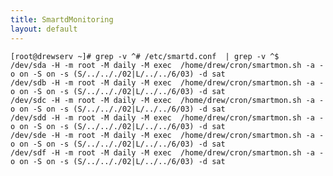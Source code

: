 ```yaml
---
title: SmartdMonitoring
layout: default
---
```


    [root@drewserv ~]# grep -v ^# /etc/smartd.conf  | grep -v ^$
    /dev/sda -H -m root -M daily -M exec  /home/drew/cron/smartmon.sh -a -o on -S on -s (S/../.././02|L/../../6/03) -d sat
    /dev/sdb -H -m root -M daily -M exec  /home/drew/cron/smartmon.sh -a -o on -S on -s (S/../.././02|L/../../6/03) -d sat
    /dev/sdc -H -m root -M daily -M exec  /home/drew/cron/smartmon.sh -a -o on -S on -s (S/../.././02|L/../../6/03) -d sat
    /dev/sdd -H -m root -M daily -M exec  /home/drew/cron/smartmon.sh -a -o on -S on -s (S/../.././02|L/../../6/03) -d sat
    /dev/sde -H -m root -M daily -M exec  /home/drew/cron/smartmon.sh -a -o on -S on -s (S/../.././02|L/../../6/03) -d sat
    /dev/sdf -H -m root -M daily -M exec  /home/drew/cron/smartmon.sh -a -o on -S on -s (S/../.././02|L/../../6/03) -d sat
